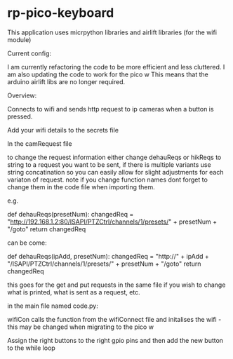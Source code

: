 # rp-pico-keyboard


This application uses micrpython libraries and airlift libraries (for the wifi module)


Current config:

I am currently refactoring the code to be more efficient and less cluttered. I am also updating the code to work for the pico w
This means that the arduino airlift libs are no longer required.


Overview:

Connects to wifi and sends http request to ip cameras when a button is pressed.


Add your wifi details to the secrets file


In the camRequest file

to change the request information either change dehauReqs or hikReqs to string to a request you want to be sent, if there is multiple variants use string concatination so you can easily allow for slight adjustments for each variaton of request. note if you change function names dont forget to change them in the code file when importing them.

e.g.

def dehauReqs(presetNum):
    changedReq = "http://192.168.1.2:80/ISAPI/PTZCtrl/channels/1/presets/" + presetNum + "/goto"
    return changedReq
    
can be come:


def dehauReqs(ipAdd, presetNum):
    changedReq = "http://" + ipAdd + "/ISAPI/PTZCtrl/channels/1/presets/" + presetNum + "/goto"
    return changedReq
    
this goes for the get and put requests in the same file if you wish to change what is printed, what is  sent as a request, etc.


in the main file named code.py:

wifiCon calls the function from the wifiConnect file and initalises the wifi - this may be changed when migrating to the pico w


Assign the right buttons to the right gpio pins and then add the new button to the while loop
